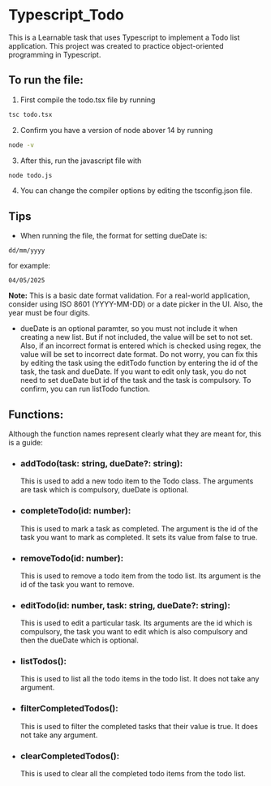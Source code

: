# Typescript_Todo

This is a Learnable task that uses Typescript to implement a Todo list application. This project was created to practice object-oriented programming in Typescript.

## To run the file:

1. First compile the todo.tsx file by running

```bash
tsc todo.tsx
```

2. Confirm you have a version of node abover 14 by running

```bash
node -v
```

3. After this, run the javascript file with

```bash
node todo.js
```

4. You can change the compiler options by editing the tsconfig.json file.

## Tips

- When running the file, the format for setting dueDate is:

```
dd/mm/yyyy
```

for example:

```
04/05/2025
```

**Note:** This is a basic date format validation. For a real-world application, consider using ISO 8601 (YYYY-MM-DD) or a date picker in the UI. Also, the year must be four digits.

- dueDate is an optional paramter, so you must not include it when creating a new list. But if not included, the value will be set to not set.
  Also, if an incorrect format is entered which is checked using regex, the value will be set to incorrect date format.
  Do not worry, you can fix this by editing the task using the editTodo function by entering the id of the task, the task and dueDate.
  If you want to edit only task, you do not need to set dueDate but id of the task and the task is compulsory.
  To confirm, you can run listTodo function.

## Functions:

Although the function names represent clearly what they are meant for, this is a guide:

- ### addTodo(task: string, dueDate?: string):
  This is used to add a new todo item to the Todo class. The arguments are task which is compulsory, dueDate is optional.
- ### completeTodo(id: number):
  This is used to mark a task as completed. The argument is the id of the task you want to mark as completed. It sets its value from false to true.
- ### removeTodo(id: number):
  This is used to remove a todo item from the todo list. Its argument is the id of the task you want to remove.
- ### editTodo(id: number, task: string, dueDate?: string):
  This is used to edit a particular task. Its arguments are the id which is compulsory, the task you want to edit which is also compulsory and then the dueDate which is optional.
- ### listTodos():
  This is used to list all the todo items in the todo list. It does not take any argument.
- ### filterCompletedTodos():
  This is used to filter the completed tasks that their value is true. It does not take any argument.
- ### clearCompletedTodos():
  This is used to clear all the completed todo items from the todo list.
